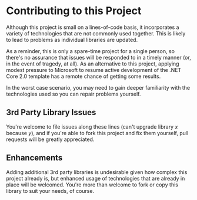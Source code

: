 # Contributing to this Project

Although this project is small on a lines-of-code basis, it incorporates a variety of technologies that are not commonly used together.
This is likely to lead to problems as individual libraries are updated.

As a reminder, this is only a spare-time project for a single person, so there's no assurance that issues will be responded to in a timely manner (or, in the event of tragedy, at all).
As an alternative to this project, applying modest pressure to Microsoft to resume active development of the .NET Core 2.0 template has a remote chance of getting some results.

In the worst case scenario, you may need to gain deeper familiarity with the technologies used so you can repair problems yourself.

## 3rd Party Library Issues

You're welcome to file issues along these lines (can't upgrade library _x_ because _y_), and if you're able to fork this project and fix them yourself, pull requests will be greatly appreciated.

## Enhancements

Adding additional 3rd party libraries is undesirable given how complex this project already is, but enhanced usage of technologies that are already in place will be welcomed.
You're more than welcome to fork or copy this library to suit your needs, of course.